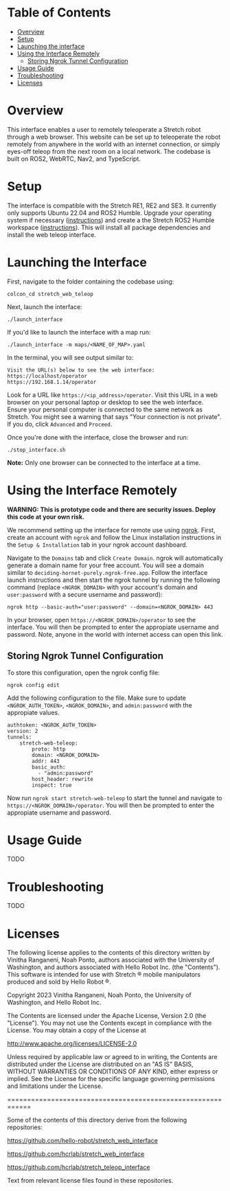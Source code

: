 # Table of Contents 
- [Overview](#overview)
- [Setup](#setup)
- [Launching the interface](#launching-the-interface)
- [Using the Interface Remotely](#using-the-interface-remotely)
    - [Storing Ngrok Tunnel Configuration ](#storing-ngrok-tunnel-configuration)
- [Usage Guide](#usage-guide)
- [Troubleshooting](#troubleshooting)
- [Licenses](#licenses)

# Overview
This interface enables a user to remotely teleoperate a Stretch robot through a web browser. This website can be set up to teleoperate the robot remotely from anywhere in the world with an internet connection, or simply eyes-off teleop from the next room on a local network. The codebase is built on ROS2, WebRTC, Nav2, and TypeScript.

# Setup
The interface is compatible with the Stretch RE1, RE2 and SE3. It currently only supports Ubuntu 22.04 and ROS2 Humble. Upgrade your operating system if necessary ([instructions]()) and create a the Stretch ROS2 Humble workspace ([instructions]()). This will install all package dependencies and install the web teleop interface.  

# Launching the Interface

First, navigate to the folder containing the codebase using:

```
colcon_cd stretch_web_teleop
```

Next, launch the interface:
```
./launch_interface
```

If you'd like to launch the interface with a map run:
```
./launch_interface -m maps/<NAME_OF_MAP>.yaml
```

In the terminal, you will see output similar to:
```
Visit the URL(s) below to see the web interface:
https://localhost/operator
https://192.168.1.14/operator
```

Look for a URL like `https://<ip_address>/operator`. Visit this URL in a web browser on your personal laptop or desktop to see the web interface. Ensure your personal computer is connected to the same network as Stretch. You might see a warning that says "Your connection is not private". If you do, click `Advanced` and `Proceed`. 

Once you're done with the interface, close the browser and run:
```
./stop_interface.sh
```

**Note:** Only one browser can be connected to the interface at a time.

# Using the Interface Remotely

**WARNING: This is prototype code and there are security issues. Deploy this code at your own risk.**

We recommend setting up the interface for remote use using [ngrok](https://ngrok.com/docs/what-is-ngrok/). First, create an account with `ngrok` and follow the Linux installation instructions in the `Setup & Installation` tab in your ngrok account dashboard. 

Navigate to the `Domains` tab and click `Create Domain`. ngrok will automatically generate a domain name for your free account. You will see a domain similar to `deciding-hornet-purely.ngrok-free.app`. Follow the interface launch instructions and then start the ngrok tunnel by running the following command (replace `<NGROK_DOMAIN>` with your account's domain and `user:password` with a secure username and password):

```
ngrok http --basic-auth="user:password" --domain=<NGROK_DOMAIN> 443
```

In your browser, open `https://<NGROK_DOMAIN>/operator` to see the interface. You will then be prompted to enter the appropiate username and password. Note, anyone in the world with internet access can open this link. 

## Storing Ngrok Tunnel Configuration 
To store this configuration, open the ngrok config file:
```
ngrok config edit
```

Add the following configuration to the file. Make sure to update `<NGROK_AUTH_TOKEN>`, `<NGROK_DOMAIN>`, and `admin:password` with the appropiate values.
```
authtoken: <NGROK_AUTH_TOKEN>
version: 2
tunnels:
    stretch-web-teleop:
        proto: http
        domain: <NGROK_DOMAIN>
        addr: 443
        basic_auth: 
          - "admin:password"
        host_header: rewrite
        inspect: true
```

Now run `ngrok start stretch-web-teleop` to start the tunnel and navigate to `https://<NGROK_DOMAIN>/operator`. You will then be prompted to enter the appropiate username and password. 

# Usage Guide

TODO 


# Troubleshooting

TODO


# Licenses
The following license applies to the contents of this directory written by Vinitha Ranganeni, Noah Ponto, authors associated with the University of Washington, and authors associated with Hello Robot Inc. (the "Contents"). This software is intended for use with Stretch ® mobile manipulators produced and sold by Hello Robot ®.  

Copyright 2023 Vinitha Ranganeni, Noah Ponto, the University of Washington, and Hello Robot Inc.

The Contents are licensed under the Apache License, Version 2.0 (the "License"). You may not use the Contents except in compliance with the License. You may obtain a copy of the License at

http://www.apache.org/licenses/LICENSE-2.0 

Unless required by applicable law or agreed to in writing, the Contents are distributed under the License are distributed on an "AS IS" BASIS, WITHOUT WARRANTIES OR CONDITIONS OF ANY KIND, either express or implied. See the License for the specific language governing permissions and limitations under the License.

============================================================

Some of the contents of this directory derive from the following repositories: 

https://github.com/hello-robot/stretch_web_interface

https://github.com/hcrlab/stretch_web_interface

https://github.com/hcrlab/stretch_teleop_interface

Text from relevant license files found in these repositories.
